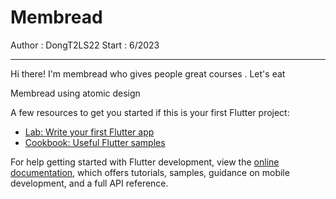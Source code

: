 # Membread

Author : DongT2LS22
Start : 6/2023

--------------------------------------------------------------------------------------------------------------------
Hi there! I'm membread who gives people great courses . Let's eat

Membread using atomic design 

A few resources to get you started if this is your first Flutter project:

- [Lab: Write your first Flutter app](https://docs.flutter.dev/get-started/codelab)
- [Cookbook: Useful Flutter samples](https://docs.flutter.dev/cookbook)

For help getting started with Flutter development, view the
[online documentation](https://docs.flutter.dev/), which offers tutorials,
samples, guidance on mobile development, and a full API reference.
